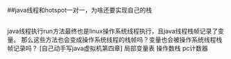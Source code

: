 ##java线程和hotspot一对一，为啥还要实现自己的栈
##
java线程执行run方法最终也是linux操作系统线程执行，且java线程栈帧记录了变量。
那么这些方法也会变成操作系统线程的栈帧吗？变量也会被操作系统线程栈帧记录吗？
[](https://mp.weixin.qq.com/s/kKyJgNzgub4EdG7tkblbvw)
[自己动手写java虚拟机第四章]
[](https://zhuanlan.zhihu.com/p/332248004)
局部变量表
操作数栈
pc计数器
